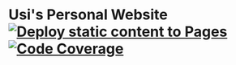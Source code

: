 # Usi's Personal Website [![Deploy static content to Pages](https://github.com/UsiDiamond/usidiamond.github.io/actions/workflows/deploy.yml/badge.svg)](https://github.com/UsiDiamond/usidiamond.github.io/actions/workflows/deploy.yml) [![Code Coverage](https://github.com/UsiDiamond/usidiamond.github.io/actions/workflows/coverage.yml/badge.svg)](https://github.com/UsiDiamond/usidiamond.github.io/actions/workflows/coverage.yml)
